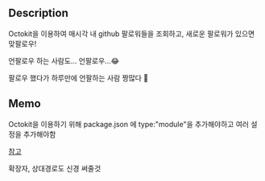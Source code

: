 ## Description
Octokit을 이용하여 매시각 내 github 팔로워들을 조회하고, 새로운 팔로워가 있으면 맞팔로우!
  
언팔로우 하는 사람도... 언팔로우...😂
  
팔로우 했다가 하루만에 언팔하는 사람 짱많다 🤔
  
## Memo
Octokit을 이용하기 위해 package.json 에 type:"module"을 추가해야하고 여러 설정을 추가해야함
  
[참고](https://gist.github.com/sindresorhus/a39789f98801d908bbc7ff3ecc99d99c)
  
확장자, 상대경로도 신경 써줄것

